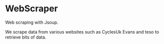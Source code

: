 # WebScraper
Web scraping with Jsoup.

We scrape data from various websites such as CyclesUk Evans and teso to retrieve bits of data.
